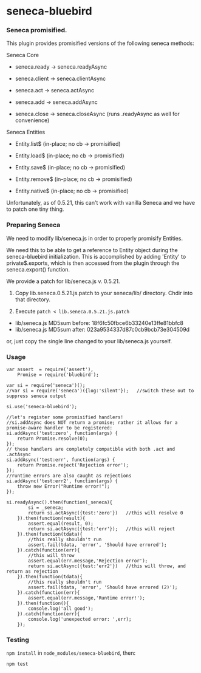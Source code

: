 # seneca-bluebird

### Seneca promisified.

This plugin provides promisified versions of the following seneca methods:

Seneca Core

* seneca.ready -> seneca.readyAsync

* seneca.client -> seneca.clientAsync

* seneca.act -> seneca.actAsync

* seneca.add -> seneca.addAsync

* seneca.close -> seneca.closeAsync (runs .readyAsync as well for convenience)

Seneca Entities

* Entity.list$ (in-place; no cb -> promisified)

* Entity.load$ (in-place; no cb -> promisified)

* Entity.save$ (in-place; no cb -> promisified)

* Entity.remove$ (in-place; no cb -> promisified)

* Entity.native$ (in-place; no cb -> promisified)

Unfortunately, as of 0.5.21, this can't work with vanilla Seneca and we have to patch one tiny thing.

### Preparing Seneca

We need to modify lib/seneca.js in order to properly promisify Entities.

We need this to be able to get a reference to Entity object during the seneca-bluebird initialization. This is accomplished by adding 'Entity' to private$.exports, which is then accessed from the plugin through the seneca.export() function.

We provide a patch for lib/seneca.js v. 0.5.21.

1. Copy lib.seneca.0.5.21.js.patch to your seneca/lib/ directory. Chdir into that directory.

2. Execute `patch < lib.seneca.0.5.21.js.patch`

* lib/seneca.js MD5sum before:     18f6fc50fbce6b33240e13ffe81bbfc8
* lib/seneca.js MD5sum after:      023a9534337d87c0cb9bcb73e304509d

or, just copy the single line changed to your lib/seneca.js yourself.

### Usage

    var assert  = require('assert'),
        Promise = require('bluebird'); 

    var si = require('seneca')();
    //var si = require('seneca')({log:'silent'});   //switch these out to suppress seneca output

    si.use('seneca-bluebird');

    //let's register some promisified handlers!
    //si.addAsync does NOT return a promise; rather it allows for a promise-aware handler to be registered:
    si.addAsync('test:zero', function(args) {
        return Promise.resolve(0);
    });
    // these handlers are completely compatible with both .act and .actAsync
    si.addAsync('test:err', function(args) {
        return Promise.reject('Rejection error');
    });
    //runtime errors are also caught as rejections
    si.addAsync('test:err2', function(args) {
        throw new Error("Runtime error!");
    });

    si.readyAsync().then(function(_seneca){
            si = _seneca;
            return si.actAsync({test:'zero'})   //this will resolve 0
        }).then(function(result){
            assert.equal(result, 0);
            return si.actAsync({test:'err'});   //this will reject
        }).then(function(tdata){
            //this really shouldn't run
            assert.fail(tdata, 'error', 'Should have errored');
        }).catch(function(err){
            //this will throw 
            assert.equal(err.message,'Rejection error');
            return si.actAsync({test:'err2'})   //this will throw, and return as rejection
        }).then(function(tdata){
            //this really shouldn't run
            assert.fail(tdata, 'error', 'Should have errored (2)');
        }).catch(function(err){
            assert.equal(err.message,'Runtime error!');
        }).then(function(){
            console.log('all good');
        }).catch(function(err){
            console.log('unexpected error: ',err);
        });


### Testing

`npm install` in `node_modules/seneca-bluebird`, then:

`npm test`

